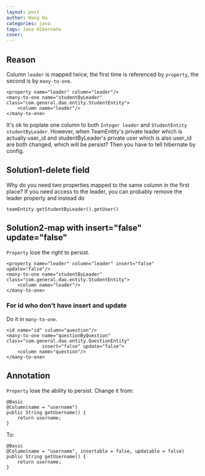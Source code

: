 ```yaml
---
layout: post
author: Hang Hu
categories: java
tags: Java Hibernate 
cover: 
---
```


## Reason

Column `leader` is mapped twice, the first time is referenced by `property`, the second is by `many-to-one`.
```
<property name="leader" column="leader"/>
<many-to-one name="studentByLeader" class="com.general.dao.entity.StudentEntity">
    <column name="leader"/>
</many-to-one>
```
It's ok to poplate one column to both `Integer leader` and `StudentEntity studentByLeader`. However, when TeamEntity's private leader which is actually user_id and studentByLeader's private user which is also user_id are both changed, which will be persist? Then you have to tell hibernate by config.
## Solution1-delete field

Why do you need two properties mapped to the same column in the first place? If you need access to the leader, you can probably remove the leader property and instead do
```
teamEntity.getStudentByLeader().getUser()
```
## Solution2-map with insert="false" update="false"

`Property` lose the right to persist.
```
<property name="leader" column="leader" insert="false" update="false"/>
<many-to-one name="studentByLeader" class="com.general.dao.entity.StudentEntity">
    <column name="leader"/>
</many-to-one>
```
### For id who don't have insert and update

Do it in `many-to-one`.
```
<id name="id" column="question"/>
<many-to-one name="questionByQuestion" class="com.general.dao.entity.QuestionEntity"
             insert="false" update="false">
    <column name="question"/>
</many-to-one>
```
## Annotation

`Property` lose the ability to persist. Change it from:
```
@Basic
@Column(name = "username")
public String getUsername() {
    return username;
}
```
To:
```
@Basic
@Column(name = "username", insertable = false, updatable = false)
public String getUsername() {
    return username;
}
```
